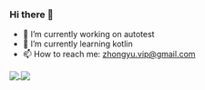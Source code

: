 ### Hi there 👋

<!--
**jongyu/jongyu** is a ✨ _special_ ✨ repository because its `README.md` (this file) appears on your GitHub profile.

Here are some ideas to get you started:

- 🔭 I’m currently working on ...
- 🌱 I’m currently learning ...
- 👯 I’m looking to collaborate on ...
- 🤔 I’m looking for help with ...
- 💬 Ask me about ...
- 📫 How to reach me: ...
- 😄 Pronouns: ...
- ⚡ Fun fact: ...
-->
- 🔭 I’m currently working on autotest
- 🌱 I’m currently learning kotlin
- 📫 How to reach me: zhongyu.vip@gmail.com
<a href="https://github.com/anuraghazra/github-readme-stats">
  <img align="center" src="https://github-readme-stats.vercel.app/api?username=jongyu&count_private=true&bg_color=30,e96443,904e95&title_color=fff&text_color=fff"/>
</a>
<a href="https://github.com/anuraghazra/github-readme-stats">
  <img align="center" src="https://github-readme-stats.vercel.app/api/top-langs/?username=jongyu&layout=compact&langs_count=10&hide=javascript,html,css&bg_color=30,e96443,904e95&title_color=fff&text_color=fff"/>
</a>
